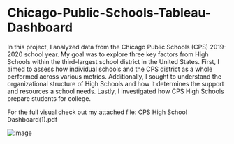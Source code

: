 # Chicago-Public-Schools-Tableau-Dashboard

In this project, I analyzed data from the Chicago Public Schools (CPS) 2019-2020 school year. My goal was to explore three key factors from High Schools within the third-largest school district in the United States. First, I aimed to assess how individual schools and the CPS district as a whole performed across various metrics. Additionally, I sought to understand the organizational structure of High Schools and how it determines the support and resources a school needs. Lastly, I investigated how CPS High Schools prepare students for college.

For the full visual check out my attached file: CPS High School Dashboard(1).pdf

![image](https://github.com/user-attachments/assets/43abab1d-ad7f-4b3e-86ea-7c108159d1f8)
